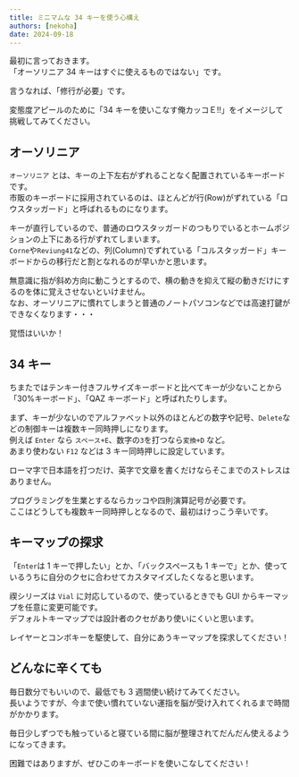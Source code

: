 ```yaml
---
title: ミニマムな 34 キーを使う心構え
authors: [nekoha]
date: 2024-09-18
---
```


最初に言っておきます。  
「オーソリニア 34 キーはすぐに使えるものではない」です。

言うなれば、「修行が必要」です。

変態度アピールのために「34 キーを使いこなす俺カッコＥ!!」をイメージして挑戦してみてください。

## オーソリニア

`オーソリニア` とは、キーの上下左右がずれることなく配置されているキーボードです。  
市販のキーボードに採用されているのは、ほとんどが行(Row)がずれている「ロウスタッガード」と呼ばれるものになります。

キーが直行しているので、普通のロウスタッガードのつもりでいるとホームポジションの上下にある行がずれてしまいます。  
`Corne`や`Reviung41`などの、列(Column)でずれている「コルスタッガード」キーボードからの移行だと割となれるのが早いかと思います。

無意識に指が斜め方向に動こうとするので、横の動きを抑えて縦の動きだけにするのを体に覚えさせないといけません。  
なお、オーソリニアに慣れてしまうと普通のノートパソコンなどでは高速打鍵ができなくなります・・・

覚悟はいいか！

## 34 キー

ちまたではテンキー付きフルサイズキーボードと比べてキーが少ないことから「30%キーボード」、「QAZ キーボード」と呼ばれたりします。

まず、キーが少ないのでアルファベット以外のほとんどの数字や記号、`Delete`などの制御キーは複数キー同時押しになります。  
例えば `Enter` なら `スペース+E`、数字の`3`を打つなら`変換+D` など。  
あまり使わない `F12` などは 3 キー同時押しに設定しています。

ローマ字で日本語を打つだけ、英字で文章を書くだけならそこまでのストレスはありません。

プログラミングを生業とするならカッコや四則演算記号が必要です。  
ここはどうしても複数キー同時押しとなるので、最初はけっこう辛いです。

## キーマップの探求

「`Enter`は 1 キーで押したい」とか、「バックスペースも 1 キーで」とか、使っているうちに自分のクセに合わせてカスタマイズしたくなると思います。

禊シリーズは `Vial` に対応しているので、使っているときでも GUI からキーマップを任意に変更可能です。  
デフォルトキーマップでは設計者のクセがあり使いにくいと思います。

レイヤーとコンボキーを駆使して、自分にあうキーマップを探求してください！

## どんなに辛くても

毎日数分でもいいので、最低でも 3 週間使い続けてみてください。  
長いようですが、今まで使い慣れていない運指を脳が受け入れてくれるまで時間がかかります。

毎日少しずつでも触っていると寝ている間に脳が整理されてだんだん使えるようになってきます。

困難ではありますが、ぜひこのキーボードを使いこなしてください！
